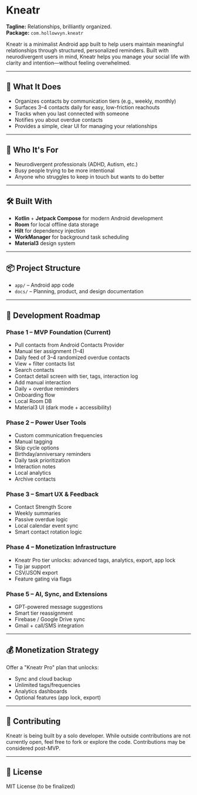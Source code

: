 # Kneatr

**Tagline:** Relationships, brilliantly organized.  
**Package:** `com.hollowvyn.kneatr`

Kneatr is a minimalist Android app built to help users maintain meaningful relationships through
structured, personalized reminders. Built with neurodivergent users in mind, Kneatr helps you manage
your social life with clarity and intention—without feeling overwhelmed.

---

## 🌟 What It Does

- Organizes contacts by communication tiers (e.g., weekly, monthly)
- Surfaces 3–4 contacts daily for easy, low-friction reachouts
- Tracks when you last connected with someone
- Notifies you about overdue contacts
- Provides a simple, clear UI for managing your relationships

---

## 👥 Who It's For

- Neurodivergent professionals (ADHD, Autism, etc.)
- Busy people trying to be more intentional
- Anyone who struggles to keep in touch but wants to do better

---

## 🛠️ Built With

- **Kotlin** + **Jetpack Compose** for modern Android development
- **Room** for local offline data storage
- **Hilt** for dependency injection
- **WorkManager** for background task scheduling
- **Material3** design system

---

## 📦 Project Structure

- `app/` – Android app code
- `docs/` – Planning, product, and design documentation

---

## 🔄 Development Roadmap

### Phase 1 – MVP Foundation (Current)

- Pull contacts from Android Contacts Provider
- Manual tier assignment (1–4)
- Daily feed of 3–4 randomized overdue contacts
- View + filter contacts list
- Search contacts
- Contact detail screen with tier, tags, interaction log
- Add manual interaction
- Daily + overdue reminders
- Onboarding flow
- Local Room DB
- Material3 UI (dark mode + accessibility)

### Phase 2 – Power User Tools

- Custom communication frequencies
- Manual tagging
- Skip cycle options
- Birthday/anniversary reminders
- Daily task prioritization
- Interaction notes
- Local analytics
- Archive contacts

### Phase 3 – Smart UX & Feedback

- Contact Strength Score
- Weekly summaries
- Passive overdue logic
- Local calendar event sync
- Smart contact rotation logic

### Phase 4 – Monetization Infrastructure

- Kneatr Pro tier unlocks: advanced tags, analytics, export, app lock
- Tip jar support
- CSV/JSON export
- Feature gating via flags

### Phase 5 – AI, Sync, and Extensions

- GPT-powered message suggestions
- Smart tier reassignment
- Firebase / Google Drive sync
- Gmail + call/SMS integration

---

## 💰 Monetization Strategy

Offer a "Kneatr Pro" plan that unlocks:

- Sync and cloud backup
- Unlimited tags/frequencies
- Analytics dashboards
- Optional features (app lock, export)

---

## 🤝 Contributing

Kneatr is being built by a solo developer. While outside contributions are not currently open, feel
free to fork or explore the code. Contributions may be considered post-MVP.

---

## 📄 License

MIT License (to be finalized)
